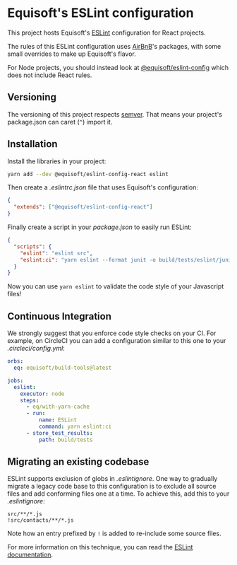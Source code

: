 # Equisoft's ESLint configuration

This project hosts Equisoft's [ESLint](https://eslint.org/) configuration for React projects.

The rules of this ESLint configuration uses [AirBnB](https://github.com/airbnb/javascript/tree/master/packages/eslint-config-airbnb)'s packages, with some small overrides to make up Equisoft's flavor.

For Node projects, you should instead look at [@equisoft/eslint-config](https://www.npmjs.com/package/@equisoft/eslint-config) which does not include React rules.

## Versioning

The versioning of this project respects [semver](https://semver.org/). That means your project's package.json can caret (`^`) import it.

## Installation

Install the libraries in your project:

```bash
yarn add --dev @equisoft/eslint-config-react eslint
```

Then create a _.eslintrc.json_ file that uses Equisoft's configuration:

```json
{
  "extends": ["@equisoft/eslint-config-react"]
}
```

Finally create a script in your _package.json_ to easily run ESLint:

```json
{
  "scripts": {
    "eslint": "eslint src",
    "eslint:ci": "yarn eslint --format junit -o build/tests/eslint/junit.xml"
  }
}
```

Now you can use `yarn eslint` to validate the code style of your Javascript files!

## Continuous Integration
We strongly suggest that you enforce code style checks on your CI. For example, on CircleCI you can add a configuration similar to this one to your _.circleci/config.yml_:

```yaml
orbs:
  eq: equisoft/build-tools@latest

jobs:
  eslint:
    executor: node
    steps:
      - eq/with-yarn-cache
      - run:
          name: ESLint
          command: yarn eslint:ci
      - store_test_results:
          path: build/tests
```

## Migrating an existing codebase

ESLint supports exclusion of globs in _.eslintignore_. One way to gradually migrate a legacy code base to this configuration is to exclude all source files and add conforming files one at a time. To achieve this, add this to your _.eslintignore_:

```
src/**/*.js
!src/contacts/**/*.js
```

Note how an entry prefixed by `!` is added to re-include some source files.

For more information on this technique, you can read the [ESLint documentation](https://eslint.org/docs/user-guide/configuring#eslintignore).
